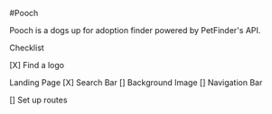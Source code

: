 #Pooch 

Pooch is a dogs up for adoption finder powered by PetFinder's API. 

Checklist

[X] Find a logo 

Landing Page 
    [X] Search Bar
    [] Background Image
    [] Navigation Bar 

[] Set up routes 
